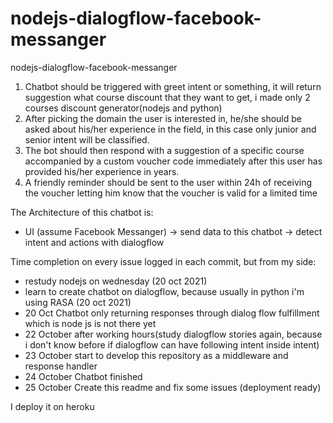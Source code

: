 # nodejs-dialogflow-facebook-messanger
nodejs-dialogflow-facebook-messanger


1. Chatbot should be triggered with greet intent or something, it will return suggestion what course 
discount that they want to get, i made only 2 courses discount generator(nodejs and python)
2. After picking the domain the user is interested in, he/she should be asked about
his/her experience in the field, in this case only junior and senior intent will be classified.
3. The bot should then respond with a suggestion of a specific course accompanied by
a custom voucher code immediately after this user has provided his/her experience in
years.
4. A friendly reminder should be sent to the user within 24h of receiving the voucher
letting him know that the voucher is valid for a limited time


The Architecture of this chatbot is:

- UI (assume Facebook Messanger) -> send data to this chatbot -> detect intent and actions with dialogflow

Time completion on every issue logged in each commit, but from my side:
- restudy nodejs on wednesday (20 oct 2021)
- learn to create chatbot on dialogflow, because usually in python i'm using RASA (20 oct 2021)
- 20 Oct Chatbot only returning responses through dialog flow fulfillment which is node js is not there yet
- 22 October after working hours(study dialogflow stories again, because i don't know before if dialogflow can have following intent inside intent)
- 23 October start to develop this repository as a middleware and response handler
- 24 October Chatbot finished
- 25 October Create this readme and fix some issues (deployment ready)

I deploy it on heroku